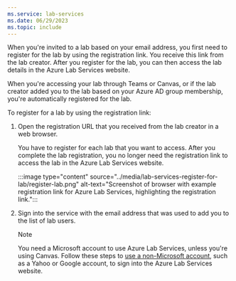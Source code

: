 ```yaml
---
ms.service: lab-services
ms.date: 06/29/2023
ms.topic: include
---
```


When you're invited to a lab based on your email address, you first need to register for the lab by using the registration link. You receive this link from the lab creator. After you register for the lab, you can then access the lab details in the Azure Lab Services website.

When you're accessing your lab through Teams or Canvas, or if the lab creator added you to the lab based on your Azure AD group membership, you're automatically registered for the lab.

To register for a lab by using the registration link:

1. Open the registration URL that you received from the lab creator in a web browser.

    You have to register for each lab that you want to access. After you complete the lab registration, you no longer need the registration link to access the lab in the Azure Lab Services website.

    :::image type="content" source="../media/lab-services-register-for-lab/register-lab.png" alt-text="Screenshot of browser with example registration link for Azure Lab Services, highlighting the registration link.":::

1. Sign into the service with the email address that was used to add you to the list of lab users.

    > [!NOTE]
    > You need a Microsoft account to use Azure Lab Services, unless you're using Canvas. Follow these steps to [use a non-Microsoft account](../how-to-access-and-manage-lab.md#use-a-non-microsoft-email-account), such as a Yahoo or Google account, to sign into the Azure Lab Services website.
